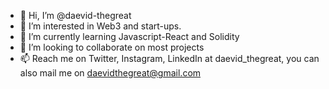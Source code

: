 - 👋 Hi, I’m @daevid-thegreat
- 👀 I’m interested in Web3 and start-ups.
- 🌱 I’m currently learning Javascript-React and Solidity
- 💞️ I’m looking to collaborate on most projects
- 📫 Reach me on Twitter, Instagram, LinkedIn at daevid_thegreat, you can also mail me on daevidthegreat@gmail.com 

